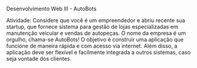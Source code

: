 
Desenvolvimento Web III - AutoBots

Atividade:
Considere que você é um empreendedor e abriu recente sua startup, que fornece sistema para gestão de lojas
especializadas em manutenção veicular e vendas de autopeças. O nome da empresa é um orgulho, chama-se
AutoBots!
O objetivo é construir uma aplicação que funcione de maneira rápida e com acesso via internet. Além disso, a
aplicação deve ser flexível e facilmente integrada a outros sistemas, caso seja vontade dos clientes. 
